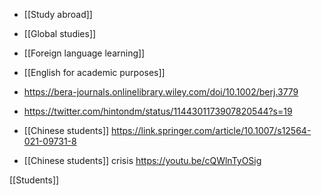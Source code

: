   - [[Study abroad]]
  - [[Global studies]]
  - [[Foreign language learning]]
  -  [[English for academic purposes]]

  - https://bera-journals.onlinelibrary.wiley.com/doi/10.1002/berj.3779
  - https://twitter.com/hintondm/status/1144301173907820544?s=19
  - [[Chinese students]]
    https://link.springer.com/article/10.1007/s12564-021-09731-8
  - [[Chinese students]] crisis
    https://youtu.be/cQWlnTyOSig

[[Students]]